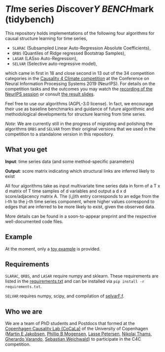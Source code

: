 # *TI*me series *D*iscover*Y* *BENCH*mark (tidybench)

This repository holds implementations of the following four algorithms for causal structure learning for time series,

* `SLARAC` (Subsampled Linear Auto-Regression Absolute Coefficients),
* `QRBS` (Quantiles of Ridge regressed Bootstrap Samples),
* `LASAR` (LASso Auto-Regression),
* `SELVAR` (Selective auto-regressive model),

which came in first in 18 and close second in 13 out of the 34 competition categories in the [Causality 4 Climate competition](https://causeme.uv.es/neurips2019/) at the Conference on Neural Information Processing Systems 2019 (NeurIPS). For details on the competition tasks and the outcomes you may watch the [recording of the NeurIPS session](https://slideslive.com/38922052/competition-track-day-21) or consult [the result slides](https://causeme.uv.es/neurips2019/static/img/Runge_NeurIPS_compressed.pdf).

Feel free to use our algorithms (AGPL-3.0 license). In fact, we encourage their use as baseline benchmarks and guidance of future algorithmic and methodological developments for structure learning from time series.

*Note*: We are currently still in the progress of migrating and polishing the algorithms `QRBS` and `SELVAR` from their original versions that we used in the competition to a standalone version in this repository.

## What you get

**Input**: time series data (and some method-specific parameters)

**Output**: score matrix indicating which structural links are inferred likely to exist

All four algorithms take as input multivariate time series data in form of a T x d matrix of T time samples of d variables and output a d x d score/adjacency matrix A. The (i,j)th entry corresponds to an edge from the i-th to the j-th time series component, where higher values correspond to edges that are inferred to be more likely to exist, given the observed data.

More details can be found in a soon-to-appear preprint and the respective well-documented code files.


## Example

At the moment, only a [toy example](examples/toy.py) is provided.


## Requirements

`SLARAC`, `QRBS`, and `LASAR` require numpy and sklearn. These requirements are listed in the [requirements.txt](requirements.txt) and can be installed via `pip install -r requirements.txt`.

`SELVAR` requires numpy, scipy, and compilation of [selvarF.f](tidybench/selvarF.f).

## Who we are

We are a team of PhD students and Postdocs that formed at the [Copenhagen Causality Lab (CoCaLa)](https://math.ku.dk/cocala) of the University of Copenhagen ([Martin E Jakobsen](https://www.math.ku.dk/english/research/spt/cocala/?pure=en/persons/410383), [Phillip B Mogensen](https://www.math.ku.dk/english/staff/?pure=en/persons/467826), [Lasse Petersen](https://www.math.ku.dk/english/research/spt/cocala/?pure=en/persons/433485), [Nikolaj Thams](https://nikolajthams.github.io/), [Gherardo Varando](https://gherardovarando.github.io/), [Sebastian Weichwald](https://sweichwald.de)) to participate in the C4C competition.
